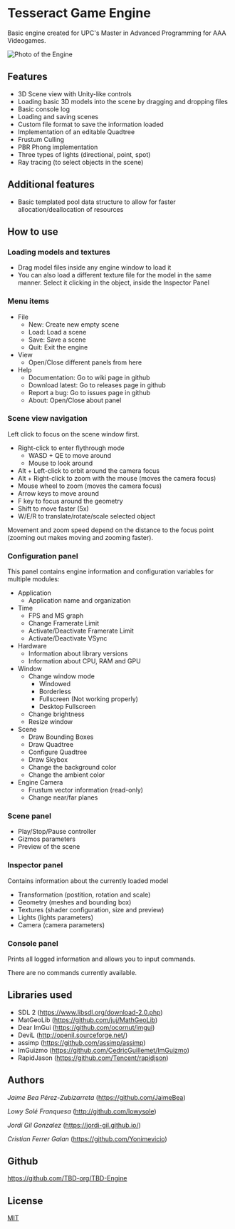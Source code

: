# Tesseract Game Engine

Basic engine created for UPC's Master in Advanced Programming for AAA Videogames.

![Photo of the Engine](https://i.imgur.com/ouVEiux.jpg)

## Features

- 3D Scene view with Unity-like controls
- Loading basic 3D models into the scene by dragging and dropping files
- Basic console log
- Loading and saving scenes
- Custom file format to save the information loaded
- Implementation of an editable Quadtree
- Frustum Culling
- PBR Phong implementation
- Three types of lights (directional, point, spot)
- Ray tracing (to select objects in the scene)

## Additional features

- Basic templated pool data structure to allow for faster allocation/deallocation of resources

## How to use

### Loading models and textures

- Drag model files inside any engine window to load it
- You can also load a different texture file for the model in the same manner. Select it clicking in the object, inside the Inspector Panel

### Menu items

- File
  - New: Create new empty scene
  - Load: Load a scene 
  - Save: Save a scene
  - Quit: Exit the engine
- View
  - Open/Close different panels from here
- Help
  - Documentation: Go to wiki page in github
  - Download latest: Go to releases page in github
  - Report a bug: Go to issues page in github
  - About: Open/Close about panel

### Scene view navigation

Left click to focus on the scene window first.

- Right-click to enter flythrough mode
  - WASD + QE to move around
  - Mouse to look around
- Alt + Left-click to orbit around the camera focus
- Alt + Right-click to zoom with the mouse (moves the camera focus)
- Mouse wheel to zoom (moves the camera focus)
- Arrow keys to move around
- F key to focus around the geometry
- Shift to move faster (5x)
- W/E/R to translate/rotate/scale selected object

Movement and zoom speed depend on the distance to the focus point (zooming out makes moving and zooming faster).

### Configuration panel

This panel contains engine information and configuration variables for multiple modules:

- Application
  - Application name and organization
- Time
  - FPS and MS graph
  - Change Framerate Limit
  - Activate/Deactivate Framerate Limit
  - Activate/Deactivate VSync
- Hardware
  - Information about library versions
  - Information about CPU, RAM and GPU
- Window
  - Change window mode
    - Windowed
    - Borderless
    - Fullscreen (Not working properly)
    - Desktop Fullscreen
  - Change brightness
  - Resize window
- Scene
  - Draw Bounding Boxes
  - Draw Quadtree
  - Configure Quadtree
  - Draw Skybox
  - Change the background color
  - Change the ambient color
- Engine Camera
  - Frustum vector information (read-only)
  - Change near/far planes

### Scene panel
- Play/Stop/Pause controller
- Gizmos parameters
- Preview of the scene

### Inspector panel
Contains information about the currently loaded model

- Transformation (postition, rotation and scale)
- Geometry (meshes and bounding box)
- Textures (shader configuration, size and preview)
- Lights (lights parameters)
- Camera (camera parameters)

### Console panel

Prints all logged information and allows you to input commands.

There are no commands currently available.

## Libraries used

- SDL 2 (https://www.libsdl.org/download-2.0.php)
- MatGeoLib (https://github.com/juj/MathGeoLib)
- Dear ImGui (https://github.com/ocornut/imgui)
- DeviL (http://openil.sourceforge.net/)
- assimp (https://github.com/assimp/assimp)
- ImGuizmo (https://github.com/CedricGuillemet/ImGuizmo)
- RapidJason (https://github.com/Tencent/rapidjson)

## Authors

_Jaime Bea Pérez-Zubizarreta_ (https://github.com/JaimeBea)

_Lowy Solé Franquesa_ (http://github.com/lowysole)

_Jordi Gil Gonzalez_ (https://jordi-gil.github.io/)

_Cristian Ferrer Galan_ (https://github.com/Yonimevicio)

## Github

https://github.com/TBD-org/TBD-Engine

## License

[MIT](./LICENSE)


